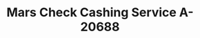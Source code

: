 ---
f_zip-code: 90745
f_state-code: CA
title: Mars Check Cashing Service A-20688
f_phone: 310-834-8069
f_city-only: Carson
f_address: 1335 East Carson Street Carson
f_location-unique-id: '20688'
slug: mars-check-cashing-service-a-20688
updated-on: '2024-05-30T13:46:58.046Z'
created-on: '2024-05-30T13:36:59.803Z'
published-on: '2024-05-30T13:54:32.469Z'
f_city-state: cms/city/carson-ca.md
f_company: cms/company/mars-check-cashing-service-a.md
f_state: cms/state/california.md
layout: '[payday-loan].html'
tags: payday-loan
---
